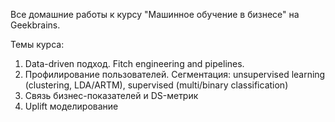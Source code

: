 Все домашние работы к курсу "Машинное обучение в бизнесе" на Geekbrains.

Темы курса:
 
1. Data-driven подход. Fitch engineering and pipelines.
2. Профилирование пользователей. Сегментация: unsupervised learning (clustering, LDA/ARTM), supervised (multi/binary classification)
3. Связь бизнес-показателей и DS-метрик
4. Uplift моделирование